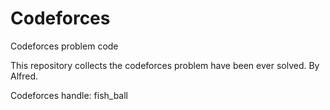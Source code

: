 Codeforces
==========

Codeforces problem code

This repository collects the codeforces problem have been ever solved. By Alfred.

Codeforces handle: fish_ball
